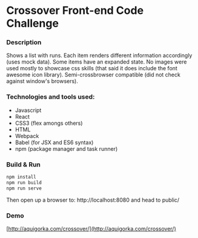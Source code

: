 # Crossover Front-end Code Challenge

### Description
Shows a list with runs. Each item renders different information accordingly (uses mock data). Some items have an expanded state. No images were used mostly to showcase css skills (that said it does include the font awesome icon library).
Semi-crossbrowser compatible (did not check against window's browsers).

### Technologies and tools used:

* Javascript
* React
* CSS3 (flex amongs others)
* HTML
* Webpack
* Babel (for JSX and ES6 syntax)
* npm (package manager and task runner)

### Build & Run
```sh
npm install
npm run build
npm run serve
```
Then open up a browser to: http://localhost:8080 and head to public/

### Demo
[http://aquigorka.com/crossover/](http://aquigorka.com/crossover/)